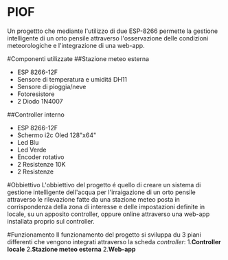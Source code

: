 # PIOF
Un progettto che mediante l'utilizzo di due ESP-8266 permette la gestione intelligente di un orto pensile attraverso l'osservazione delle condizioni meteorologiche e l'integrazione di una web-app.

#Componenti utilizzate
##Stazione meteo esterna
- ESP 8266-12F 
- Sensore di temperatura e umiditá DH11
- Sensore di pioggia/neve
- Fotoresistore 
- 2 Diodo 1N4007

##Controller interno
- ESP 8266-12F
- Schermo i2c Oled 128"x64"
- Led Blu
- Led Verde
- Encoder rotativo 
- 2 Resistenze 10K 
- 2 Resistenze 

#Obbiettivo
L'obbiettivo del progetto é quello di creare un sistema di gestione intelligente dell'acqua per l'irraigazione di un orto pensile attraverso le rilevazione fatte da una stazione meteo posta in corrispondenza della zona di interesse e delle impostazioni definite in locale, su un apposito controller, oppure online attraverso una web-app installata proprio sul controller.

#Funzionamento
Il funzionamento del progetto si sviluppa du 3 piani differenti che vengono integrati attraverso la scheda _controller_:
1.**Controller locale**
2.**Stazione meteo esterna**
2.**Web-app**
